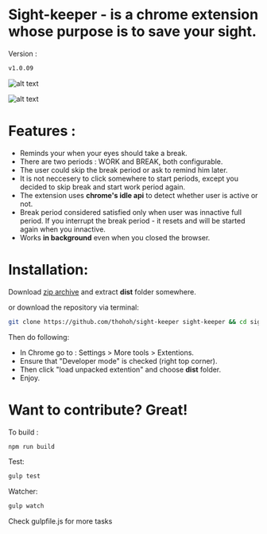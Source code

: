 # Sight-keeper - is a chrome extension whose purpose is to save your sight.
Version :
```bash
v1.0.09
```

![alt text](http://i.imgur.com/LKZfdHU.jpg "Screenshot")

![alt text](http://i.imgur.com/jW2a3Kj.png?1 "Screenshot")


# Features :
- Reminds your when your eyes should take a break.
- There are two periods : WORK and BREAK, both configurable.
- The user could skip the break period or ask to remind him later.
- It is not neccesery to click somewhere to start periods, except you decided to skip break and start work period again.
- The extension uses **chrome's idle api** to detect whether user is active or not.
- Break period considered satisfied only when user was innactive full period. If you interrupt the break period - it resets and will be started again when you innactive. 
- Works **in background** even when you closed the browser.

# Installation:

Download [zip archive](https://github.com/thohoh/sight-keeper/archive/master.zip "zip archive") and extract **dist** folder somewhere.

or download the repository via terminal:

```bash
git clone https://github.com/thohoh/sight-keeper sight-keeper && cd sight-keeper
```

Then do following:
- In Chrome go to : Settings > More tools > Extentions.
- Ensure that "Developer mode" is checked (right top corner).
- Then click "load unpacked extention" and choose **dist** folder.
- Enjoy.


# Want to contribute? Great!

To build :
```bash
npm run build
```
Test:
```bash
gulp test
```
Watcher:
```bash
gulp watch
```

 Check gulpfile.js for more tasks

